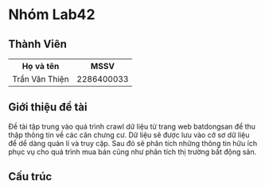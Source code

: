 # Nhóm Lab42
## Thành Viên
<table>
<tr>
<th> Họ và tên </th>
<th> MSSV </th>
</tr>
<tr>
<td>
    Trần Văn Thiện
</td>
<td>
    2286400033
</td>
</tr>
</table>

## Giới thiệu đề tài
Đề tài tập trung vào quá trình crawl dữ liệu từ trang web batdongsan để thu thập thông tin về các căn chưng cư. 
Dữ liệu sẽ được lưu vào cở sơ dữ liệu để dể dàng quản lí và truy cập. Sau đó sẽ phân tích những thông tin hữu ích phục
vụ cho quá trình mua bán cũng như phân tích thị trường bất động sản.

## Cấu trúc

    



    

